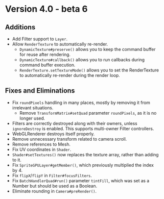 # Version 4.0 - beta 6

## Additions

- Add Filter support to `Layer`.
- Allow `RenderTexture` to automatically re-render.
  - `DynamicTexture#preserve()` allows you to keep the command buffer for reuse after rendering.
  - `DynamicTexture#callback()` allows you to run callbacks during command buffer execution.
  - `RenderTexture.setTextureMode()` allows you to set the RenderTexture to automatically re-render during the render loop.

## Fixes and Eliminations

- Fix `roundPixels` handling in many places, mostly by removing it from irrelevant situations.
  - Remove `TransformMatrix#setQuad` parameter `roundPixels`, as it is no longer used.
- Filters are correctly destroyed along with their owners, unless `ignoreDestroy` is enabled. This supports multi-owner Filter controllers.
- WebGLRenderer destroys itself properly.
- Remove unnecessary transform related to camera scroll.
- Remove references to Mesh.
- Fix UV coordinates in `Shader`.
- `Shader#setTextures()` now replaces the texture array, rather than adding to it.
- Fix `SpriteGPULayer#getMember()`, which previously multiplied the index by 4.
- Fix `flipX`/`flipY` in `Filter#focusFilters`.
- Fix `BatchHandlerQuad#run()` parameter `tintFill`, which was set as a Number but should be used as a Boolean.
- Eliminate rounding in `Camera#preRender()`.
